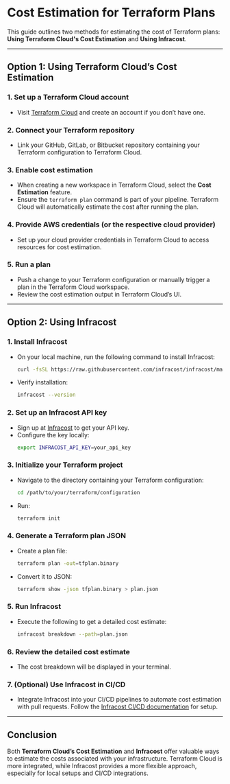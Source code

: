 # Cost Estimation for Terraform Plans

This guide outlines two methods for estimating the cost of Terraform plans: **Using Terraform Cloud's Cost Estimation** and **Using Infracost**.

---

## Option 1: Using Terraform Cloud’s Cost Estimation

### 1. Set up a Terraform Cloud account
- Visit [Terraform Cloud](https://app.terraform.io/) and create an account if you don’t have one.

### 2. Connect your Terraform repository
- Link your GitHub, GitLab, or Bitbucket repository containing your Terraform configuration to Terraform Cloud.

### 3. Enable cost estimation
- When creating a new workspace in Terraform Cloud, select the **Cost Estimation** feature.
- Ensure the `terraform plan` command is part of your pipeline. Terraform Cloud will automatically estimate the cost after running the plan.

### 4. Provide AWS credentials (or the respective cloud provider)
- Set up your cloud provider credentials in Terraform Cloud to access resources for cost estimation.

### 5. Run a plan
- Push a change to your Terraform configuration or manually trigger a plan in the Terraform Cloud workspace.
- Review the cost estimation output in Terraform Cloud’s UI.

---

## Option 2: Using Infracost

### 1. Install Infracost
- On your local machine, run the following command to install Infracost:
    ```bash
    curl -fsSL https://raw.githubusercontent.com/infracost/infracost/master/scripts/install.sh | sh
    ```
- Verify installation:
    ```bash
    infracost --version
    ```

### 2. Set up an Infracost API key
- Sign up at [Infracost](https://www.infracost.io/) to get your API key.
- Configure the key locally:
    ```bash
    export INFRACOST_API_KEY=your_api_key
    ```

### 3. Initialize your Terraform project
- Navigate to the directory containing your Terraform configuration:
    ```bash
    cd /path/to/your/terraform/configuration
    ```
- Run:
    ```bash
    terraform init
    ```

### 4. Generate a Terraform plan JSON
- Create a plan file:
    ```bash
    terraform plan -out=tfplan.binary
    ```
- Convert it to JSON:
    ```bash
    terraform show -json tfplan.binary > plan.json
    ```

### 5. Run Infracost
- Execute the following to get a detailed cost estimate:
    ```bash
    infracost breakdown --path=plan.json
    ```

### 6. Review the detailed cost estimate
- The cost breakdown will be displayed in your terminal.

### 7. (Optional) Use Infracost in CI/CD
- Integrate Infracost into your CI/CD pipelines to automate cost estimation with pull requests. Follow the [Infracost CI/CD documentation](https://www.infracost.io/docs/integrations/ci_cd/) for setup.

---

## Conclusion

Both **Terraform Cloud’s Cost Estimation** and **Infracost** offer valuable ways to estimate the costs associated with your infrastructure. Terraform Cloud is more integrated, while Infracost provides a more flexible approach, especially for local setups and CI/CD integrations.
